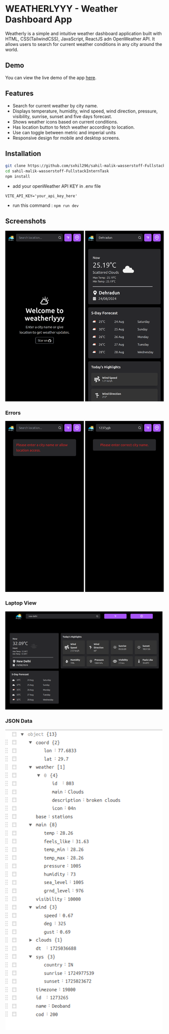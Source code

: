 # WEATHERLYYY - Weather Dashboard App

Weatherly is a simple and intuitive weather dashboard application built with HTML, CSS(TailwindCSS), JavaScript, ReactJS adn OpenWeather API. It allows users to search for current weather conditions in any city around the world.

## Demo

You can view the live demo of the app [here](https://weatherlyyy.vercel.app/).

## Features

- Search for current weather by city name.
- Displays temperature, humidity, wind speed, wind direction, pressure, visibility, sunrise, sunset and five days forecast.
- Shows weather icons based on current conditions.
- Has location button to fetch weather according to location.
- Use can toggle between metric and imperial units
- Responsive design for mobile and desktop screens.

## Installation

```bash
git clone https://github.com/sxhil296/sahil-malik-wasserstoff-FullstackInternTask.git
cd sahil-malik-wasserstoff-FullstackInternTask
npm install
```

- add your openWeather API KEY in .env file

```
VITE_API_KEY='your_api_key_here'
```

- run this command :
  `npm run dev`

## Screenshots

<p float="left">
  <img src="./public/home.png" alt="No City Name" width="250"/>
  <img src="./public/weather.png" alt="Incorrect City Name" width="250"/>
</p>

### Errors

<p float="left">
  <img src="./public/err1.png" alt="No City Name" width="250"/>
  <img src="./public/err2.png" alt="Incorrect City Name" width="250"/>
</p>

### Laptop View

<img src="./public/laptop.png" alt="Home Page" width="500"/>

### JSON Data
<img src="./public/JSON-data.png" alt="Home Page" width="500"/>
